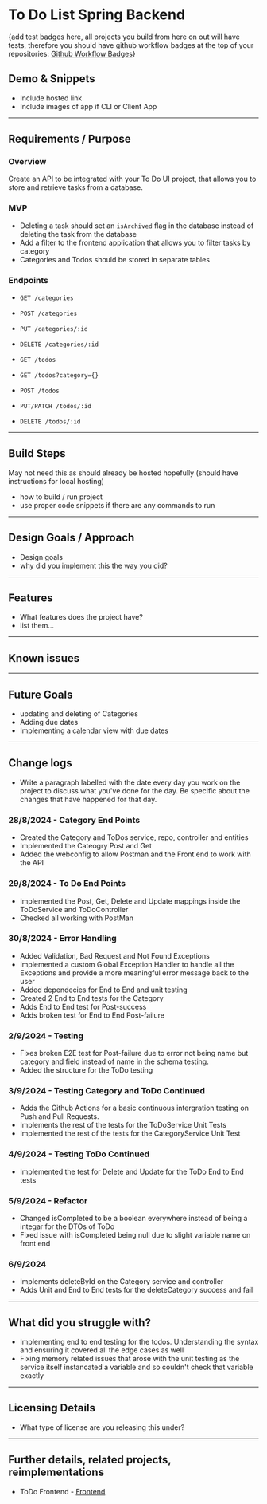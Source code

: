# To Do List Spring Backend

{add test badges here, all projects you build from here on out will have tests, therefore you should have github workflow badges at the top of your repositories: [Github Workflow Badges](https://docs.github.com/en/actions/monitoring-and-troubleshooting-workflows/adding-a-workflow-status-badge)}

## Demo & Snippets

-   Include hosted link
-   Include images of app if CLI or Client App

---

## Requirements / Purpose

### Overview

Create an API to be integrated with your To Do UI project, that allows you to store and retrieve tasks from a database.

### MVP

- Deleting a task should set an `isArchived` flag in the database instead of deleting the task from the database
- Add a filter to the frontend application that allows you to filter tasks by category
- Categories and Todos should be stored in separate tables

### Endpoints

- `GET /categories`
- `POST /categories`
- `PUT /categories/:id`
- `DELETE /categories/:id`

- `GET /todos`
- `GET /todos?category={}`
- `POST /todos`
- `PUT/PATCH /todos/:id`
- `DELETE /todos/:id`

---

## Build Steps
 May not need this as should already be hosted hopefully (should have instructions for local hosting)
-   how to build / run project
-   use proper code snippets if there are any commands to run

---

## Design Goals / Approach

-   Design goals
-   why did you implement this the way you did?

---

## Features

-   What features does the project have?
-   list them...

---

## Known issues



---

## Future Goals

-   updating and deleting of Categories
-   Adding due dates
-   Implementing a calendar view with due dates

---

## Change logs

-   Write a paragraph labelled with the date every day you work on the project to discuss what you've done for the day. Be specific about the changes that have happened for that day.

### 28/8/2024 - Category End Points

-   Created the Category and ToDos service, repo, controller and entities
-   Implemented the Cateogry Post and Get
-   Added the webconfig to allow Postman and the Front end to work with the API


### 29/8/2024 - To Do End Points

-   Implemented the Post, Get, Delete and Update mappings inside the ToDoService and ToDoController
-   Checked all working with PostMan


### 30/8/2024 - Error Handling

-   Added Validation, Bad Request and Not Found Exceptions
-   Implemented a custom Global Exception Handler to handle all the Exceptions and provide a more meaningful error message back to the user
-   Added dependecies for End to End and unit testing
-   Created 2 End to End tests for the Category
-   Adds End to End test for Post-success
-   Adds broken test for End to End Post-failure


### 2/9/2024 - Testing

-   Fixes broken E2E test for Post-failure due to error not being name but category and field instead of name in the schema testing.
-   Added the structure for the ToDo testing

### 3/9/2024 - Testing Category and ToDo Continued

-   Adds the Github Actions for a basic continuous intergration testing on Push and Pull Requests.
-   Implements the rest of the tests for the ToDoService Unit Tests
-   Implemented the rest of the tests for the CategoryService Unit Test

### 4/9/2024 - Testing ToDo Continued

-   Implemented the test for Delete and Update for the ToDo End to End tests

### 5/9/2024 - Refactor

-   Changed isCompleted to be a boolean everywhere instead of being a integar for the DTOs of ToDo
-   Fixed issue with isCompleted being null due to slight variable name on front end

### 6/9/2024

-   Implements deleteById on the Category service and controller
-   Adds Unit and End to End tests for the deleteCategory success and fail

---

## What did you struggle with?

-   Implementing end to end testing for the todos. Understanding the syntax and ensuring it covered all the edge cases as well
-   Fixing memory related issues that arose with the unit testing as the service itself instancated a variable and so couldn't check that variable exactly

---

## Licensing Details

-   What type of license are you releasing this under?

---

## Further details, related projects, reimplementations

-   ToDo Frontend - [Frontend](https://github.com/Avocado955/todolist-frontend)

